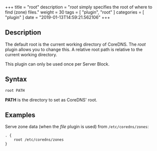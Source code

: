 +++
title = "root"
description = "*root* simply specifies the root of where to find (zone) files."
weight = 30
tags = [ "plugin", "root" ]
categories = [ "plugin" ]
date = "2019-01-13T14:59:21.562106"
+++

## Description

The default root is the current working directory of CoreDNS. The *root* plugin allows you to change
this. A relative root path is relative to the current working directory.

This plugin can only be used once per Server Block.

## Syntax

~~~ txt
root PATH
~~~

**PATH** is the directory to set as CoreDNS' root.

## Examples

Serve zone data (when the *file* plugin is used) from `/etc/coredns/zones`:

~~~ corefile
. {
    root /etc/coredns/zones
}
~~~
